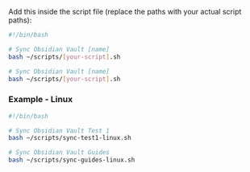 Add this inside the script file (replace the paths with your actual script paths):
```bash
#!/bin/bash

# Sync Obsidian Vault [name]
bash ~/scripts/[your-script].sh

# Sync Obsidian Vault [name]
bash ~/scripts/[your-script].sh
```
### Example - Linux

```bash
#!/bin/bash

# Sync Obsidian Vault Test 1
bash ~/scripts/sync-test1-linux.sh

# Sync Obsidian Vault Guides
bash ~/scripts/sync-guides-linux.sh
```